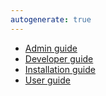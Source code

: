 ```yaml
---
autogenerate: true
---
```

- [Admin guide](AdminGuide/)
- [Developer guide](DeveloperGuide/)
- [Installation guide](InstallationGuide/)
- [User guide](UserGuide/)

